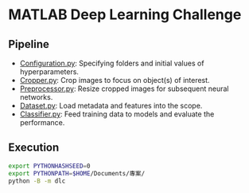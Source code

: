 # MATLAB Deep Learning Challenge

## Pipeline

- [Configuration.py](Configuration.py): Specifying folders and initial values of hyperparameters.
- [Cropper.py](Cropper.py): Crop images to focus on object(s) of interest.
- [Preprocessor.py](Preprocessor.py):  Resize cropped images for subsequent neural networks.
- [Dataset.py](Dataset.py): Load metadata and features into the scope.
- [Classifier.py](Classifier.py): Feed training data to models and evaluate the performance.

## Execution

```bash
export PYTHONHASHSEED=0
export PYTHONPATH=$HOME/Documents/專案/
python -B -m dlc
```
